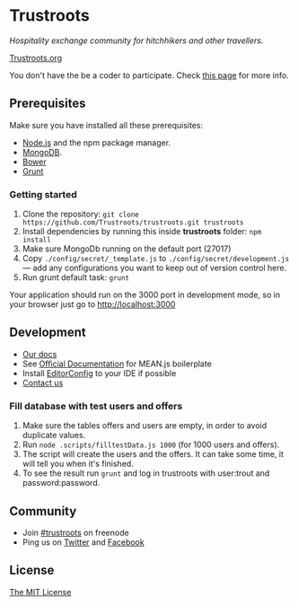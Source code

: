 # Trustroots
_Hospitality exchange community for hitchhikers and other travellers._

[Trustroots.org](https://www.trustroots.org)

You don't have the be a coder to participate. Check [this page](https://github.com/Trustroots/trustroots/wiki/Volunteering) for more info.


## Prerequisites
Make sure you have installed all these prerequisites:
* [Node.js](http://www.nodejs.org/download/) and the npm package manager.
* [MongoDB](http://www.mongodb.org/downloads).
* [Bower](http://bower.io/)
* [Grunt](http://gruntjs.com/)

### Getting started
1. Clone the repository: `git clone https://github.com/Trustroots/trustroots.git trustroots`
2. Install dependencies by running this inside **trustroots** folder: `npm install`
3. Make sure MongoDb running on the default port (27017)
4. Copy `./config/secret/_template.js` to `./config/secret/development.js` — add any configurations you want to keep out of version control here.
5. Run grunt default task: `grunt`

Your application should run on the 3000 port in development mode, so in your browser just go to [http://localhost:3000](http://localhost:3000)

## Development
* [Our docs](https://github.com/Trustroots/trustroots/wiki)
* See [Official Documentation](http://meanjs.org/docs.html) for MEAN.js  boilerplate
* Install [EditorConfig](http://editorconfig.org/) to your IDE if possible
* [Contact us](http://ideas.trustroots.org/contact/)

### Fill database with test users and offers
1. Make sure the tables offers and users are empty, in order to avoid duplicate values.
2. Run `node .scripts/filltestData.js 1000` (for 1000 users and offers).
3. The script will create the users and the offers. It can take some time, it will tell you when it's finished.
4. To see the result run `grunt` and log in trustroots with user:trout and password:password.

## Community
* Join [#trustroots](http://webchat.freenode.net/?channels=trustroots) on freenode
* Ping us on [Twitter](https://twitter.com/trustroots) and [Facebook](https://www.facebook.com/trustroots.org)

## License
[The MIT License](LICENSE.md)
